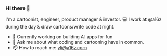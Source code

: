 ### Hi there 👋

I'm a cartoonist, engineer, product manager & investor. 💻 I work at @a16z during the day & draw cartoons/write code at night.
- 🔭 Currently working on building AI apps for fun
- 💬 Ask me about what coding and cartooning have in common.
- 📫 How to reach me: yli@a16z.com
